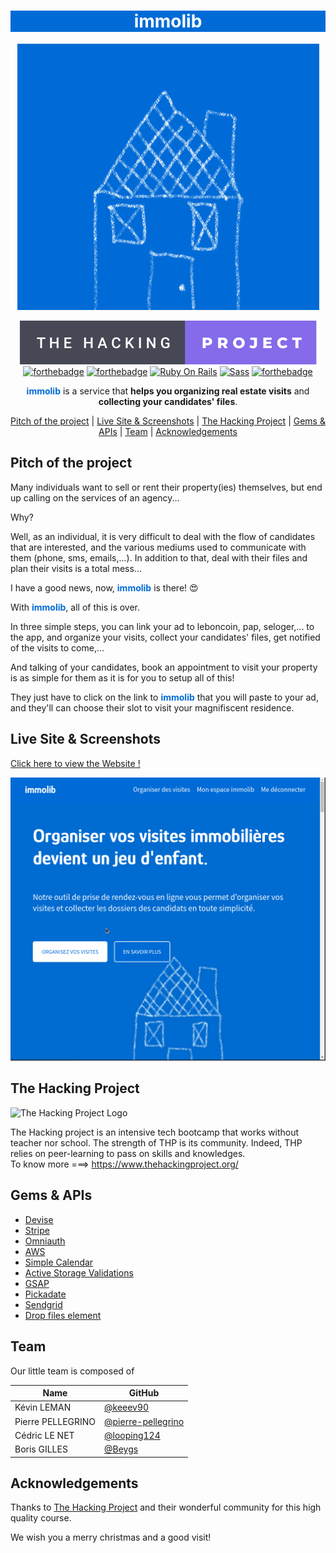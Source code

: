 <div align='center'>
<div style='background-color:#006bd6;width:100%'>
  <h1 style='color: #fff'>immolib</h1>
</div>

[![Immolib Gif](https://raw.githubusercontent.com/Beygs/Beygs/main/assets/immolib.gif)](https://immolib.herokuapp.com/)

[![THP Badge](https://raw.githubusercontent.com/Beygs/Beygs/main/assets/the-hacking-project-badge.svg)](https://www.thehackingproject.org/)
[![forthebadge](https://forthebadge.com/images/badges/made-with-ruby.svg)](https://forthebadge.com)
[![forthebadge](https://forthebadge.com/images/badges/uses-js.svg)](https://forthebadge.com)
[![Ruby On Rails](https://img.shields.io/badge/Ruby_on_Rails-CC0000?style=for-the-badge&logo=ruby-on-rails&logoColor=white)](https://rubyonrails.org/)
[![Sass](https://img.shields.io/badge/Sass-CC6699?style=for-the-badge&logo=sass&logoColor=white)](https://sass-lang.com/)
[![forthebadge](https://forthebadge.com/images/badges/built-with-love.svg)](https://forthebadge.com)

<span style='color: #006bd6;font-weight: bold'>immolib</span> is a service that **helps you organizing real estate visits** and **collecting your candidates' files**.

[Pitch of the project](#pitch-of-the-project) | 
[Live Site & Screenshots](#live-site--screenshots) | 
[The Hacking Project](#the-hacking-project) | 
[Gems & APIs](#gems--apis) | 
[Team](#team) | 
[Acknowledgements](#acknowledgements)

</div>

## Pitch of the project

Many individuals want to sell or rent their property(ies) themselves, but end up calling on the services of an agency...

Why?

Well, as an individual, it is very difficult to deal with the flow of candidates that are interested, and the various mediums used to communicate with them (phone, sms, emails,...). In addition to that, deal with their files and plan their visits is a total mess...

I have a good news, now, <span style='color: #006bd6;font-weight: bold'>immolib</span> is there! 😍

With <span style='color: #006bd6;font-weight: bold'>immolib</span>, all of this is over.

In three simple steps, you can link your ad to leboncoin, pap, seloger,... to the app, and organize your visits, collect your candidates' files, get notified of the visits to come,...

And talking of your candidates, book an appointment to visit your property is as simple for them as it is for you to setup all of this! 

They just have to click on the link to <span style='color: #006bd6;font-weight: bold'>immolib</span> that you will paste to your ad, and they'll can choose their slot to visit your magnifiscent residence.

## Live Site & Screenshots

[Click here to view the Website !](https://immolib.herokuapp.com/)

[![Utilisation gif](https://raw.githubusercontent.com/Beygs/Beygs/main/assets/crea_logement.gif)](https://immolib.herokuapp.com/)

## The Hacking Project

![The Hacking Project Logo](https://camo.githubusercontent.com/25158daf208594d34b24e59489a27a086a179b65b1915d9ee1c759be99fdf3e2/68747470733a2f2f69302e77702e636f6d2f6368726f6d65626f6f6b6c6976652e636f6d2f77702d636f6e74656e742f75706c6f6164732f323031382f31312f7468655f6861636b696e675f70726f6a6563745f6c6f676f2e706e673f726573697a653d3632302532433137312673736c3d31)

The Hacking project is an intensive tech bootcamp that works without teacher nor school. The strength of THP is its community. Indeed, THP relies on peer-learning to pass on skills and knowledges.<br/>
To know more ===> https://www.thehackingproject.org/

## Gems & APIs

- [Devise](https://github.com/heartcombo/devise)
- [Stripe](https://stripe.com/)
- [Omniauth](https://github.com/omniauth/omniauth)
- [AWS](https://aws.amazon.com/)
- [Simple Calendar](https://github.com/excid3/simple_calendar)
- [Active Storage Validations](https://github.com/igorkasyanchuk/active_storage_validations)
- [GSAP](https://greensock.com/gsap/)
- [Pickadate](https://github.com/amsul/pickadate.js)
- [Sendgrid](https://sendgrid.com/)
- [Drop files element](https://github.com/Grafikart/CustomElement-DropFiles#customized-built-in-elements-isdrop-files)

## Team

Our little team is composed of

| Name | GitHub |
| ---- | ------ |
| Kévin LEMAN | [@keeev90](@keeev90) |
| Pierre PELLEGRINO | [@pierre-pellegrino](@pierre-pellegrino) |
| Cédric LE NET | [@looping124](@looping124) |
| Boris GILLES | [@Beygs](@Beygs) |

## Acknowledgements

Thanks to [The Hacking Project](https://www.thehackingproject.org) and their wonderful community for this high quality course.

We wish you a merry christmas and a good visit!